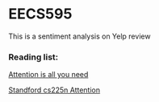 # EECS595

This is a sentiment analysis on Yelp review

### Reading list:

[Attention is all you need](https://arxiv.org/pdf/1706.03762.pdf)

[Standford cs225n Attention](http://web.stanford.edu/class/cs224n/lectures/lecture12.pdf)

